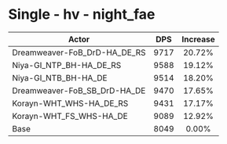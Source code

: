 # Single - hv - night_fae
| Actor | DPS | Increase |
|---|:---:|:---:|
|Dreamweaver-FoB_DrD-HA_DE_RS|9717|20.72%|
|Niya-GI_NTP_BH-HA_DE_RS|9588|19.12%|
|Niya-GI_NTB_BH-HA_DE|9514|18.20%|
|Dreamweaver-FoB_SB_DrD-HA_DE|9470|17.65%|
|Korayn-WHT_WHS-HA_DE_RS|9431|17.17%|
|Korayn-WHT_FS_WHS-HA_DE|9089|12.92%|
|Base|8049|0.00%|
